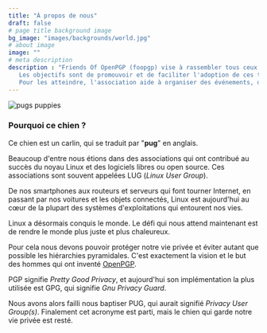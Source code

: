 ```yaml
---
title: "À propos de nous"
draft: false
# page title background image
bg_image: "images/backgrounds/world.jpg"
# about image
image: ""
# meta description
description : "Friends Of OpenPGP (foopgp) vise à rassembler tous ceux qui utilisent ou développent des solutions basées sur les normes [OpenPGP](/fr/about/openpgp/).
   Les objectifs sont de promouvoir et de faciliter l'adoption de ces technologies et de soutenir leur croissance.
   Pour les atteindre, l'association aide à organiser des événements, des ateliers et des formations. Elle peut également héberger et promouvoir le développement collaboratif de projets logiciels liés à [OpenPGP](/fr/about/openpgp/)."
---
```


![pugs puppies](/images/about/about-us.jpg)

### Pourquoi ce chien ?

Ce chien est un carlin, qui se traduit par "**pug**" en anglais.

Beaucoup d'entre nous étions dans des associations qui ont contribué au succès du noyau Linux et des logiciels libres ou open source. Ces associations sont souvent appelées LUG (*Linux User Group*).

De nos smartphones aux routeurs et serveurs qui font tourner Internet, en passant par nos voitures et les objets connectés, Linux est aujourd'hui au cœur de la plupart des systèmes d'exploitations qui entourent nos vies.

Linux a désormais conquis le monde. Le défi qui nous attend maintenant est de rendre le monde plus juste et plus chaleureux.

Pour cela nous devons pouvoir protéger notre vie privée et éviter autant que possible les hiérarchies pyramidales. C'est exactement la vision et le but des hommes qui ont inventé [OpenPGP](/fr/about/openpgp/).

PGP signifie *Pretty Good Privacy*, et aujourd'hui son implémentation la plus utilisée est GPG, qui signifie *Gnu Privacy Guard*.

Nous avons alors failli nous baptiser PUG, qui aurait signifié *Privacy User Group(s)*. Finalement cet acronyme est parti, mais le chien qui garde notre vie privée est resté.

